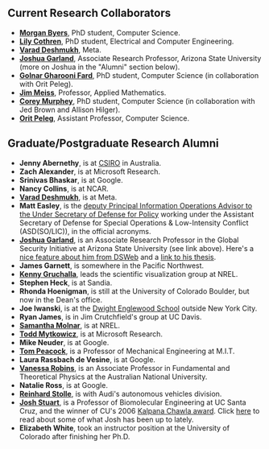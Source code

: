<div id='people'>
<h2> Current Research Collaborators</h2>
</div>

- [**Morgan Byers**](https://mbyers31.github.io), PhD student, Computer Science.
- [**Lily Cothren**](https://lilycothren.netlify.app), PhD student, Electrical and Computer Engineering.
- [**Varad Deshmukh**](http://vrd1243.github.io), Meta.
- [**Joshua Garland**](https://news.asu.edu/20220207-university-news-researcher-joins-asu-battle-disinformation), Associate Research Professor, Arizona State University (more on Joshua in the "Alumni" section below).
- [**Golnar Gharooni Fard**](http://ggfard.com), PhD student, Computer Science (in collaboration with Orit Peleg).
- [**Jim Meiss**](http://amath.colorado.edu/faculty/jdm/), Professor, Applied Mathematics.
- [**Corey Murphey**](https://clmurphey.github.io/), PhD student, Computer Science (in collaboration with Jed Brown and Allison Hilger).
- [**Orit Peleg**](https://www.colorado.edu/biofrontiers/orit-peleg), Assistant Professor, Computer Science.

<h2> Graduate/Postgraduate Research Alumni </h2>

- **Jenny Abernethy**, is at [CSIRO](http://www.csiro.au/) in Australia.
- **Zach Alexander**, is at Microsoft Research.
- **Srinivas Bhaskar**, is at Google.
- **Nancy Collins**, is at NCAR.
- [**Varad Deshmukh**](http://vrd1243.github.io), is at Meta.
- **Matt Easley**, is the [deputy Principal Information Operations Advisor to the Under Secretary of Defense for Policy](https://www.defense.gov/About/Biographies/Biography/Article/2950348/major-general-matthew-p-easley/) working under the Assistant Secretary of Defense for Special Operations & Low-Intensity Conflict (ASD(SO/LIC)), in the official acronyms.
- [**Joshua Garland**](https://news.asu.edu/20220207-university-news-researcher-joins-asu-battle-disinformation), is an Associate Research Professor in the Global Security Initiative at Arizona State University (see link above). Here's a [nice feature about him from DSWeb](https://dsweb.siam.org/Students/StudentFeature/TabId/798/ArtMID/1990/ArticleID/1693/Student-Feature-Joshua-Garland.aspx) and a [link to his thesis](https://arxiv.org/abs/1805.07360).
- **James Garnett**, is somewhere in the Pacific Northwest.
- [**Kenny Gruchalla**](http://kenny.gruchalla.org), leads the scientific visualization group at NREL.
- **Stephen Heck**, is at Sandia.
- **Rhonda Hoenigman**, is still at the University of Colorado Boulder, but now in the Dean's office.
- **Joe Iwanski**, is at the [Dwight Englewood School](http://www.d-e.org) outside New York City.
- **Ryan James**, is in Jim Crutchfield's group at UC Davis.
- [**Samantha Molnar**](https://samanthamolnar.github.io/), is at NREL.
- [**Todd Mytkowicz**](http://research.microsoft.com/en-us/people/toddm/), is at Microsoft Research.
- **Mike Neuder**, is at Google.
- [**Tom Peacock**](http://web.mit.edu/peacocklab/), is a Professor of Mechanical Engineering at M.I.T.
- **Laura Rassbach de Vesine**, is at Google.
- [**Vanessa Robins**](http://people.physics.anu.edu.au/~vbr110/index.php), is an Associate Professor in Fundamental and Theoretical Physics at the Australian National University.
- **Natalie Ross**, is at Google.
- [**Reinhard Stolle**](http://www.ksl.stanford.edu/~stolle/), is with Audi's autonomous vehicles division.
- [**Josh Stuart**](https://sysbiowiki.soe.ucsc.edu), is a Professor of Biomolecular Engineering at UC Santa Cruz, and the winner of CU's 2006 [Kalpana Chawla award](http://engineering.colorado.edu/overview/Profiles/alumni-stuart.htm). Click [here](http://news.ucsc.edu/2011/06/ovarian-cancer-analysis.html) to read about some of what Josh has been up to lately.
- **Elizabeth White**, took an instructor position at the University of Colorado after finishing her Ph.D.
